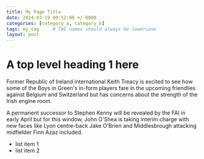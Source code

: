 ```yaml
---
title: My Page Title
date: 2024-03-19 09:52:00 +/-0000
categories: [category_a, category_b]
tags: my_tag     # TAG names should always be lowercase
layout: post
---
```

# A top level heading 1 here
Former Republic of Ireland international Keith Treacy is excited to see how some of the Boys in Green's in-form players fare in the upcoming friendlies against Belgium and Switzerland but has concerns about the strength of the Irish engine room.

A permanent successor to Stephen Kenny will be revealed by the FAI in early April but for this window, John O'Shea is taking interim charge with new faces like Lyon centre-back Jake O'Brien and Middlesbrough attacking midfielder Finn Azaz included.

- list item 1
- list item 2
